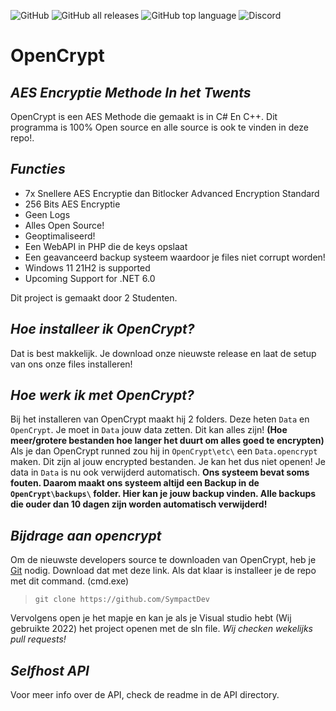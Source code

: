 ![GitHub](https://img.shields.io/github/license/SympactDev/OpenCrypt?style=flat-square) ![GitHub all releases](https://img.shields.io/github/downloads/SympactDev/OpenCrypt/total?style=flat-square) ![GitHub top language](https://img.shields.io/github/languages/top/SympactDev/OpenCrypt?style=flat-square) ![Discord](https://img.shields.io/discord/880411861202403361?style=flat-square)
# OpenCrypt
## _AES Encryptie Methode In het Twents_



OpenCrypt is een AES Methode die gemaakt is in C# En C++. Dit programma is 100% Open source en alle source is ook te vinden in deze repo!.

## _Functies_
- 7x Snellere AES Encryptie dan Bitlocker Advanced Encryption Standard
- 256 Bits AES Encryptie
- Geen Logs
- Alles Open Source!
- Geoptimaliseerd! 
- Een WebAPI in PHP die de keys opslaat 
- Een geavanceerd backup systeem waardoor je files niet corrupt worden!
- Windows 11 21H2 is  supported
- Upcoming Support for .NET 6.0

Dit project is gemaakt door 2 Studenten. 

## _Hoe installeer ik OpenCrypt?_
Dat is best makkelijk. Je download onze nieuwste release en laat de setup van ons onze files installeren!

## _Hoe werk ik met OpenCrypt?_
Bij het installeren van OpenCrypt maakt hij 2 folders. Deze heten `Data` en `OpenCrypt`.
Je moet in `Data` jouw data zetten. Dit kan alles zijn! **(Hoe meer/grotere bestanden hoe langer het duurt om alles goed te encrypten)**
Als je dan OpenCrypt runned zou hij in `OpenCrypt\etc\` een `Data.opencrypt` maken. Dit zijn al jouw encrypted bestanden. Je kan het dus niet openen! Je data in `Data` is nu ook verwijderd automatisch. **Ons systeem bevat soms fouten. Daarom maakt ons systeem altijd een Backup in de ```OpenCrypt\backups\``` folder. Hier kan je jouw backup vinden. Alle backups die ouder dan 10 dagen zijn worden automatisch verwijderd!**

## _Bijdrage aan opencrypt_
Om de nieuwste developers source te downloaden van OpenCrypt, heb je [Git](https://git-scm.com/download/win) nodig. Download dat met deze link. Als dat klaar is installeer je de repo met dit command. (cmd.exe)
> ```git clone https://github.com/SympactDev```

Vervolgens open je het mapje en kan je als je Visual studio hebt (Wij gebruikte 2022) het project openen met de sln file.
*Wij checken wekelijks pull requests!*
## _Selfhost API_
Voor meer info over de API, check de readme in de API directory.


